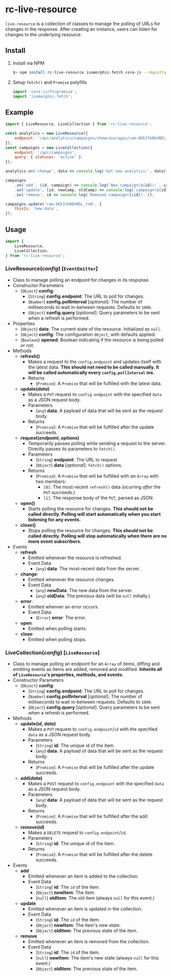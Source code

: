 rc-live-resource
=======================

`live-resource` is a collection of classes to manage the polling of URLs for changes in the response. After creating an instance, users can listen for changes to the underlying resource.

Install
-------

1. Install via NPM

    ```bash
    $> npm install rc-live-resource isomorphic-fetch core-js --registry "http://deployer1:4873/"
    ```

2. Setup `fetch()` and `Promise` polyfills

    ```javascript
    import 'core-js/fn/promise';
    import 'isomorphic-fetch';
    ```

Example
-------

```javascript
import { LiveResource, LiveCollection } from 'rc-live-resource';

const analytics = new LiveResource({
    endpoint: '/api/analytics/campaigns/showcase/apps/cam-0Ek37e0bVN5L_tsN',
});
const campaigns = new LiveCollection({
    endpoint: '/api/campaigns',
    query: { statuses: 'active' },
});

analytics.on('change', data => console.log('Got new analytics:', data));

campaigns
    .on('add', (id, campaign) => console.log(`New campaign(${id}):`, campaign))
    .on('update', (id, newCamp, oldCamp) => console.log(`campaign(${id}) updated:`, newCamp, oldCamp))
    .on('remove', id => console.log(`Removed campaign(${id}).`));

campaigns.update('cam-0Ek37e0bVN5L_tsN', {
    thisIs: 'new data',
});
```

Usage
-----

```javascript
import {
    LiveResource,
    LiveCollection,
} from 'rc-live-resource';
```

### LiveResource(*config*) [`EventEmitter`]
* Class to manage polling an endpoint for changes in its response.
* Constructor Parameters
    * (`Object`) **config**:
        * (`String`) **config.endpoint**: The URL to poll for changes.
        * (`Number`) **config.pollInterval** [*optional*]: The number of milliseconds to wait in-between requests. Defaults to `1000`.
        * (`Object`) **config.query** [*optional*]: Query parameters to be sent when a refresh is performed.
* Properties
    * (`Object`) **data**: The current state of the resource. Initialized as `null`.
    * (`Object`) **config**: The configuration `Object`, with defaults applied.
    * (`Boolean`) **opened**: Boolean indicating if the resource is being polled or not.
* Methods
    * **refresh()**
        * Makes a request to the `config.endpoint` and updates itself with the latest data. **This should not need to be called manually. It will be called automatically every `config.pollInterval` ms.**
        * Returns
            * (`Promise`): A `Promise` that will be fulfilled with the latest data.
    *  **update(*data*)**
        * Makes a `PUT` request to `config.endpoint` with the specified `data` as a JSON request body.
        *  Parameters
            * (`any`) **data**: A payload of data that will be sent as the request body.
        * Returns
            * (`Promise`): A `Promise` that will be fulfilled after the update succeeds.
    * **request(*endpoint*, *options*)**
        * Temporarily pauses polling while sending a request to the server. Directly passes its parameters to `fetch()`.
        *  Parameters
            * (`String`) **endpoint**: The URL to request.
            * (`Object`) **data** [*optional*]: `fetch()` options.
        * Returns
            * (`Promise`): A `Promise` that will be fulfilled with an `Array` with two members:
                * `[0]`: The most-recent `refresh()` data (ocurring *after* the `PUT` succeeds.)
                * `[1]`: The response body of the `PUT`, parsed as JSON.
    * **open()**
        * Starts polling the resource for changes. **This should not be called directly. Polling will start automatically when you start listening for any events.**
    * **close()**
        * Stops polling the resource for changes. **This should not be called directly. Polling will stop automatically when there are no more event subscribers.**
* Events
    * **refresh**
        * Emitted whenever the resource is refreshed.
        * Event Data
            * (`any`) **data**: The most-recent data from the server.
    * **change**:
        * Emitted whenever the resource changes.
        * Event Data
            * (`any`) **newData**: The new data from the server.
            * (`any`) **oldData**: The previous data (will be `null` initially.)
    * **error**:
        * Emitted whenver an error occurs.
        * Event Data
            * (`Error`) **error**: The error.
    * **open**:
        * Emitted when polling starts.
    * **close**:
        * Emitted when polling stops.

### LiveCollection(*config*) [`LiveResource`]
* Class to manage polling an endpoint for an `Array` of items, diffing and emitting events as items are added, removed and modified. **Inherits all of `LiveResource`'s properties, methods, and events.**
* Constructor Parameters
    * (`Object`) **config**:
        * (`String`) **config.endpoint**: The URL to poll for changes.
        * (`Number`) **config.pollInterval** [*optional*]: The number of milliseconds to wait in-between requests. Defaults to `1000`.
        * (`Object`) **config.query** [*optional*]: Query parameters to be sent when a refresh is performed.
* Methods
    *  **update(*id*, *data*)**
        * Makes a `PUT` request to `config.endpoint`/`id` with the specified `data` as a JSON request body.
        *  Parameters
            * (`String`) **id**: The unique id of the item.
            * (`any`) **data**: A payload of data that will be sent as the request body.
        * Returns
            * (`Promise`): A `Promise` that will be fulfilled after the update succeeds.
    *  **add(*data*)**
        * Makes a `POST` request to `config.endpoint` with the specified `data` as a JSON request body.
        *  Parameters
            * (`any`) **data**: A payload of data that will be sent as the request body.
        * Returns
            * (`Promise`): A `Promise` that will be fulfilled after the add succeeds.
    *  **remove(*id*)**
        * Makes a `DELETE` request to `config.endpoint`/`id`.
        *  Parameters
            * (`String`) **id**: The unique id of the item.
        * Returns
            * (`Promise`): A `Promise` that will be fulfilled after the delete succeeds.
* Events
    * **add**
        * Emitted whenever an item is added to the collection.
        * Event Data
            * (`String`) **id**: The `id` of the item.
            * (`Object`) **newItem**: The item.
            * (`null`) **oldItem**: The old item (always `null` for this event.)
    * **update**
        * Emitted whenever an item is updated in the collection.
        * Event Data
            * (`String`) **id**: The `id` of the item.
            * (`Object`) **newItem**: The item's new state.
            * (`Object`) **oldItem**: The previous state of the item.
    * **remove**
        * Emitted whenever an item is removed from the collection.
        * Event Data
            * (`String`) **id**: The `id` of the item.
            * (`null`) **newItem**: The item's new state (always `null` for this event.)
            * (`Object`) **oldItem**: The previous state of the item.